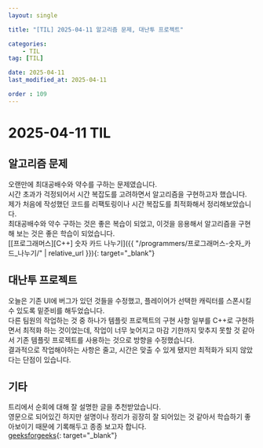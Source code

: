 ```yaml
---
layout: single

title: "[TIL] 2025-04-11 알고리즘 문제, 대난투 프로젝트"

categories:
    - TIL
tag: [TIL]

date: 2025-04-11
last_modified_at: 2025-04-11

order : 109
---
```


# 2025-04-11 TIL

## 알고리즘 문제

오랜만에 최대공배수와 약수를 구하는 문제였습니다.  
시간 초과가 걱정되어서 시간 복잡도를 고려하면서 알고리즘을 구현하고자 했습니다.  
제가 처음에 작성했던 코드를 리팩토링이나 시간 복잡도를 최적화해서 정리해보았습니다.  
최대공배수와 약수 구하는 것은 좋은 복습이 되었고, 이것을 응용해서 알고리즘을 구현해 보는 것은 좋은 학습이 되었습니다.  
[[프로그래머스][C++] 숫자 카드 나누기]({{ "/programmers/프로그래머스-숫자_카드_나누기/" | relative_url }}){: target="_blank"}

## 대난투 프로젝트

오늘은 기존 UI에 버그가 있던 것들을 수정했고, 플레이어가 선택한 캐릭터를 스폰시킬 수 있도록 밑준비를 해두었습니다.  
다른 팀원의 작업하는 것 중 하나가 템플릿 프로젝트의 구현 사항 일부를 C++로 구현하면서 최적화 하는 것이었는데, 작업이 너무 늦어지고 마감 기한까지 맞추지 못할 것 같아서 기존 템플릿 프로젝트를 사용하는 것으로 방향을 수정했습니다.  
결과적으로 작업해야하는 사항은 줄고, 시간은 맞출 수 있게 됐지만 최적화가 되지 않았다는 단점이 있습니다.

## 기타

트리에서 순회에 대해 잘 설명한 글을 추천받았습니다.  
영문으로 되어있긴 하지만 설명이나 정리가 굉장히 잘 되어있는 것 같아서 학습하기 좋아보이기 때문에 기록해두고 종종 보고자 합니다.  
[geeksforgeeks](https://www.geeksforgeeks.org/tree-traversals-inorder-preorder-and-postorder/){: target="_blank"}